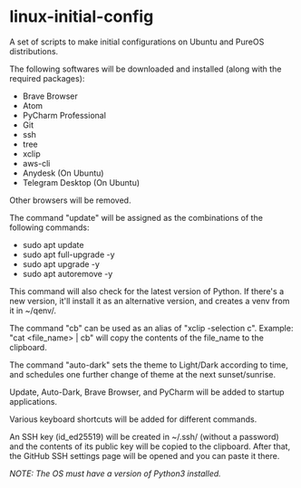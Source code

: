 # linux-initial-config
A set of scripts to make initial configurations on Ubuntu and PureOS distributions.

The following softwares will be downloaded and installed (along with the required packages):
- Brave Browser
- Atom
- PyCharm Professional
- Git
- ssh
- tree
- xclip
- aws-cli 
- Anydesk (On Ubuntu)
- Telegram Desktop (On Ubuntu)

Other browsers will be removed.

The command "update" will be assigned as the combinations of the following commands:
- sudo apt update
- sudo apt full-upgrade -y
- sudo apt upgrade -y
- sudo apt autoremove -y

This command will also check for the latest version of Python. If there's a new version, it'll install it as an alternative version, and creates a venv from it in ~/qenv/.

The command "cb" can be used as an alias of "xclip -selection c". Example: "cat <file_name> | cb" will copy the contents of the file_name to the clipboard.

The command "auto-dark" sets the theme to Light/Dark according to time, and schedules one further change of theme at the next sunset/sunrise.

Update, Auto-Dark, Brave Browser, and PyCharm will be added to startup applications.

Various keyboard shortcuts will be added for different commands.

An SSH key (id_ed25519) will be created in ~/.ssh/ (without a password) and the contents of its public key will be copied to the clipboard. After that, the GitHub SSH settings page will be opened and you can paste it there.

*NOTE: The OS must have a version of Python3 installed.*
